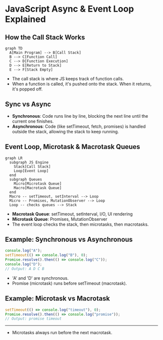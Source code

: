# JavaScript Async & Event Loop Explained


## How the Call Stack Works

```mermaid
graph TD
  A[Main Program] --> B[Call Stack]
  B --> C[Function Call]
  C --> D[Function Execution]
  D --> E[Return to Stack]
  E --> F[Stack Empty]
```

- The call stack is where JS keeps track of function calls.
- When a function is called, it's pushed onto the stack. When it returns, it's popped off.

## Sync vs Async

- **Synchronous**: Code runs line by line, blocking the next line until the current one finishes.
- **Asynchronous**: Code (like setTimeout, fetch, promises) is handled outside the stack, allowing the stack to keep running.

## Event Loop, Microtask & Macrotask Queues

```mermaid
graph LR
  subgraph JS Engine
    Stack[Call Stack]
    Loop[Event Loop]
  end
  subgraph Queues
    Micro[Microtask Queue]
    Macro[Macrotask Queue]
  end
  Macro -- setTimeout, setInterval --> Loop
  Micro -- Promises, MutationObserver --> Loop
  Loop -- checks queues --> Stack
```

- **Macrotask Queue**: setTimeout, setInterval, I/O, UI rendering
- **Microtask Queue**: Promises, MutationObserver
- The event loop checks the stack, then microtasks, then macrotasks.

## Example: Synchronous vs Asynchronous

```js
console.log("A");
setTimeout(() => console.log("B"), 0);
Promise.resolve().then(() => console.log("C"));
console.log("D");
// Output: A D C B
```

- 'A' and 'D' are synchronous.
- Promise (microtask) runs before setTimeout (macrotask).

## Example: Microtask vs Macrotask

```js
setTimeout(() => console.log("timeout"), 0);
Promise.resolve().then(() => console.log("promise"));
// Output: promise timeout
```

---

- Microtasks always run before the next macrotask.
